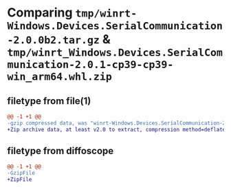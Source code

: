 # Comparing `tmp/winrt-Windows.Devices.SerialCommunication-2.0.0b2.tar.gz` & `tmp/winrt_Windows.Devices.SerialCommunication-2.0.1-cp39-cp39-win_arm64.whl.zip`

## filetype from file(1)

```diff
@@ -1 +1 @@
-gzip compressed data, was "winrt-Windows.Devices.SerialCommunication-2.0.0b2.tar", last modified: Sat Dec  2 18:22:00 2023, max compression
+Zip archive data, at least v2.0 to extract, compression method=deflate
```

## filetype from diffoscope

```diff
@@ -1 +1 @@
-GzipFile
+ZipFile
```

